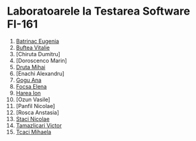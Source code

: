 # Laboratoarele la Testarea Software FI-161

1. [Batrinac Eugenia](https://github.com/eugeniabatrinac/TSlaboratoare)
2. [Buftea Vitalie](https://github.com/bufteav/Testare)
3. [Chiruta Dumitru]
4. [Doroscenco Marin]
5. [Druta Mihai](https://github.com/MihaiDruta/TSLab1)
6. [Enachi Alexandru]
7. [Gogu Ana](https://github.com/anagogu/TS)
8. [Focsa Elena](https://github.com/lfocsa/TS )
9. [Harea Ion](https://github.com/mrRobot157/LABS_TS)
10. [Ozun Vasile]
11. [Panfil Nicolae]
12. [Rosca Anstasia]
13. [Staci Nicolae](https://github.com/nspc97/TSlab1)
14. [Tamazlicari Victor](https://github.com/vtamazlicari/software_testing/tree/master
)
15. [Tcaci Mihaela](https://github.com/ellkka)